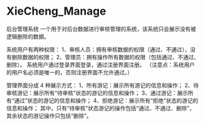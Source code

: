 # XieCheng_Manage

后台管理系统
一个用于对后台数据进行审核管理的系统，该系统只会展示没有被逻辑删除的数据。

系统用户有两种权限：
1、审核人员：拥有审核数据的权限（通过、不通过），没有删除数据的权限；
2、管理员：拥有操作所有数据的权限（包括通过、不通过、删除）。
系统用户通过登录界面登录，通过注册界面注册。
（注意点：系统用户的用户名必须是唯一的，否则注册界面不允许通过。）

管理界面分成 4 种展示方式：
1、所有游记：展示所有游记的信息和操作；
2、待审核游记：展示所有“待审核”状态的游记的信息和操作；
3、通过游记：展示所有“通过”状态的游记的信息和操作；
4、拒绝游记：展示所有“拒绝”状态的游记的信息和操作；
其中，只有“待审核”状态游记的操作包括“通过、不通过、删除”，其余状态的游记操作只包括“删除”。
